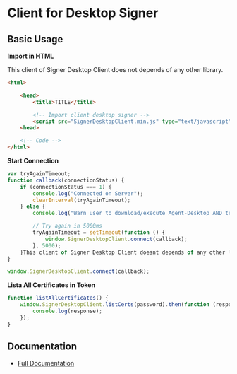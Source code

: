 # Client for Desktop Signer

##  Basic Usage

**Import in HTML**

This client of Signer Desktop Client does not depends of any other library.

```html
<html>

    <head>
        <title>TITLE</title>

        <!-- Import client desktop signer -->
        <script src="SignerDesktopClient.min.js" type="text/javascript"></script>
    <head>

    <!-- Code -->
</html>    
```

**Start Connection**

```javascript
var tryAgainTimeout;
function callback(connectionStatus) {
    if (connectionStatus === 1) {
        console.log("Connected on Server");
        clearInterval(tryAgainTimeout);
    } else {
        console.log("Warn user to download/execute Agent-Desktop AND try again in 5000ms");

        // Try again in 5000ms
        tryAgainTimeout = setTimeout(function () {
            window.SignerDesktopClient.connect(callback);
        }, 5000);
    }This client of Signer Desktop Client doesnt depends of any other library.
}

window.SignerDesktopClient.connect(callback);
```

**Lista All Certificates in Token**

```javascript
function listAllCertificates() {
    window.SignerDesktopClient.listCerts(password).then(function (response) {        
        console.log(response);        
    });
}
```

## Documentation

* [Full Documentation](https://rawgit.com/demoiselle/signer/master/agent-web/docs/index.html)